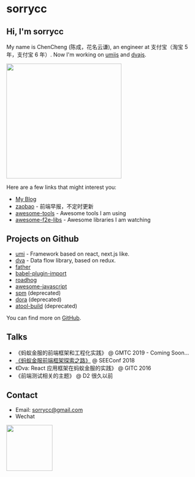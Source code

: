 # sorrycc

## Hi, I'm sorrycc

My name is ChenCheng (陈成，花名云谦), an engineer at 支付宝（淘宝 5 年，支付宝 6 年）. Now I'm working on [umijs](https://umijs.org/) and [dvajs](https://dvajs.com/).

<img src="https://cdn.nlark.com/yuque/0/2019/jpeg/86025/1561088816748-b5e912df-d903-4192-9945-3de666e1c0e7.jpeg" width="300">

Here are a few links that might interest you:

* [My Blog](https://github.com/sorrycc/blog)
* [zaobao](https://github.com/sorrycc/zaobao/issues) - 前端早报，不定时更新
* [awesome-tools](https://github.com/sorrycc/awesome-tools) - Awesome tools I am using
* [awesome-f2e-libs](https://github.com/sorrycc/awesome-f2e-libs) - Awesome libraries I am watching

## Projects on Github

* [umi](https://github.com/umijs/umi) - Framework based on react, next.js like.
* [dva](https://github.com/dvajs/dva) - Data flow library, based on redux.
* [father](https://github.com/umijs/father)
* [babel-plugin-import](https://github.com/ant-design/babel-plugin-import)
* [roadhog](https://github.com/sorrycc/roadhog)
* [awesome-javascript](https://github.com/sorrycc/awesome-javascript)
* [spm](https://github.com/spmjs/spm) (deprecated)
* [dora](https://github.com/dora-js/dora) (deprecated)
* [atool-build](https://github.com/ant-tool/atool-build) (deprecated)

You can find more on [GitHub](https://github.com/sorrycc).

## Talks

* 《蚂蚁金服的前端框架和工程化实践》 @ GMTC 2019 - Coming Soon...
* [《蚂蚁金服前端框架探索之路》](https://www.bilibili.com/video/av40319780/) @ SEEConf 2018
* 《Dva: React 应用框架在蚂蚁金服的实践》 @ GITC 2016
* 《前端测试相关的主题》 @ D2 很久以前

## Contact

* Email: sorrycc@gmail.com
* Wechat

<img src="https://cdn.nlark.com/yuque/0/2019/jpeg/86025/1561088301955-f17e197f-a098-497a-a17e-54e4ec7b8ba1.jpeg" width="120" />
